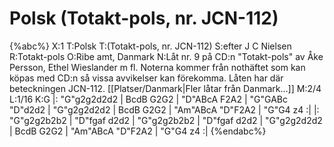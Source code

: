 # Polsk (Totakt-pols, nr. JCN-112)

{%abc%}
X:1
T:Polsk 
T:(Totakt-pols, nr. JCN-112)
S:efter J C Nielsen
R:Totakt-pols
O:Ribe amt, Danmark
N:Låt nr. 9 på CD:n "Totakt-pols" av Åke Persson, Ethel Wieslander m fl. Noterna kommer från nothäftet som kan köpas med CD:n så vissa avvikelser kan förekomma. Låten har där beteckningen JCN-112. [[Platser/Danmark|Fler låtar från Danmark...]]
M:2/4
L:1/16
K:G
|: "G"g2g2d2d2 | BcdB G2G2 | "D"ABcA F2A2 | "G"GABc "D"d2d2 | "G"g2g2d2d2 | BcdB G2G2 | "Am"ABcA "D"F2A2 | "G"G4 z4 :|
|: "G"g2g2b2b2 | "D"fgaf d2d2 | "G"g2g2b2b2 | "D"fgaf d2d2 | "G"g2g2d2d2 | BcdB G2G2 | "Am"ABcA "D"F2A2 | "G"G4 z4 :|
{%endabc%}

